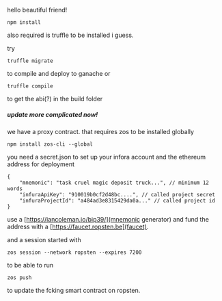 hello beautiful friend!

```
npm install
```

also required is truffle to be installed i guess.

try

```
truffle migrate
```

to compile and deploy to ganache or

```
truffle compile
```

to get the abi(?) in the build folder

##### update more complicated now!

we have a proxy contract. that requires zos to be installed globally

```
npm install zos-cli --global 
```

you need a secret.json to set up your infora account and the ethereum address for deployment

```
{
    "mnemonic": "task cruel magic deposit truck...", // minimum 12 words
    "infuraApiKey": "910019b0cf2d48bc....", // called project secret
    "infuraProjectId": "a484ad3e8315429da0a..." // called project id
}
```
use a [https://iancoleman.io/bip39/](mnemonic generator) and fund the address with a [https://faucet.ropsten.be](faucet).

and a session started with

```
zos session --network ropsten --expires 7200
```

to be able to run

```
zos push
```

to update the fcking smart contract on ropsten.

